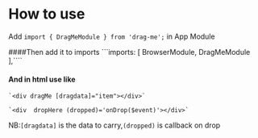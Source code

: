 # How to use

Add `import { DragMeModule } from 'drag-me';` in App  Module

####Then add it to imports
    ```imports: [
        BrowserModule,
        DragMeModule
    ],````

 #### And in html use like
    `<div dragMe [dragdata]="item"></div>`

    `<div  dropHere (dropped)='onDrop($event)'></div>`

NB:`[dragdata]` is the data to carry,`(dropped)` is callback on drop